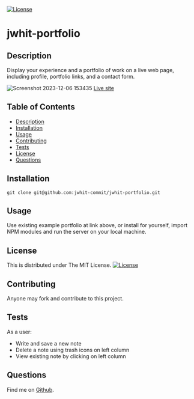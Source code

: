 [![License](https://img.shields.io/badge/License-MIT-yellow.svg)](https://opensource.org/licenses/MIT)
# jwhit-portfolio


## Description
Display your experience and a portfolio of work on a live web page, including profile, portfolio links, and a contact form.

![Screenshot 2023-12-06 153435](https://github.com/jwhit-commit/jwhit-portfolio/assets/28734055/37d8c048-cbad-435a-a737-d42ab092f929)
[Live site](https://main--ornate-maamoul-892599.netlify.app/)


## Table of Contents
- [Description](#description)
- [Installation](#installation)
- [Usage](#usage)
- [Contributing](#contributing)
- [Tests](#tests)
- [License](#license)
- [Questions](#questions)

## Installation
`git clone git@github.com:jwhit-commit/jwhit-portfolio.git`

## Usage
Use existing example portfolio at link above, or install for yourself, import NPM modules and run the server on your local machine.

## License
This is distributed under The MIT License. [![License](https://img.shields.io/badge/License-MIT-yellow.svg)](https://opensource.org/licenses/MIT)

## Contributing
Anyone may fork and contribute to this project.

## Tests
As a user:
- Write and save a new note
- Delete a note using trash icons on left column
- View existing note by clicking on left column

## Questions
Find me on [Github](https://github.com/jwhit-commit).
